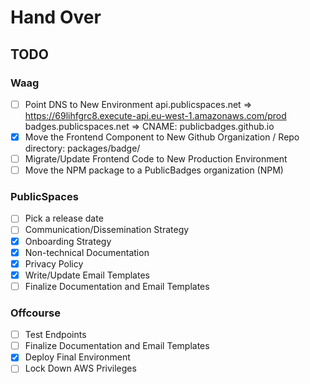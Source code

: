 # Hand Over

##  TODO

### Waag

- [ ] Point DNS to New Environment
      api.publicspaces.net => https://69lihfgrc8.execute-api.eu-west-1.amazonaws.com/prod
      badges.publicspaces.net => CNAME: publicbadges.github.io
- [x] Move the Frontend Component to New Github Organization / Repo
      directory: packages/badge/
- [ ] Migrate/Update Frontend Code to New Production Environment
- [ ] Move the NPM package to a PublicBadges organization (NPM)

### PublicSpaces

- [ ] Pick a release date
- [ ] Communication/Dissemination Strategy
- [x] Onboarding Strategy
- [x] Non-technical Documentation
- [x] Privacy Policy
- [x] Write/Update Email Templates
- [ ] Finalize Documentation and Email Templates

### Offcourse

- [ ] Test Endpoints
- [ ] Finalize Documentation and Email Templates
- [x] Deploy Final Environment
- [ ] Lock Down AWS Privileges
